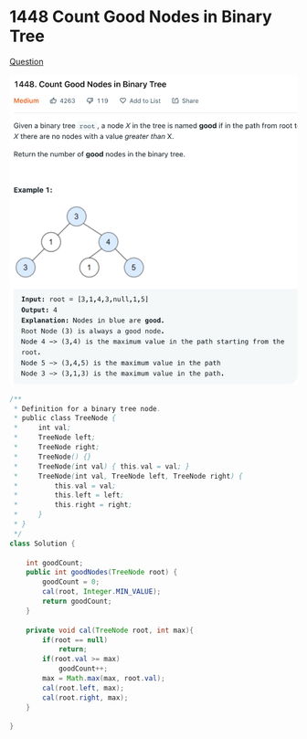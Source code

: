 # 1448 Count Good Nodes in Binary Tree

[Question](https://leetcode.com/problems/count-good-nodes-in-binary-tree/)

![](<../.gitbook/assets/image (1) (4).png>)

```java
/**
 * Definition for a binary tree node.
 * public class TreeNode {
 *     int val;
 *     TreeNode left;
 *     TreeNode right;
 *     TreeNode() {}
 *     TreeNode(int val) { this.val = val; }
 *     TreeNode(int val, TreeNode left, TreeNode right) {
 *         this.val = val;
 *         this.left = left;
 *         this.right = right;
 *     }
 * }
 */
class Solution {

    int goodCount;
    public int goodNodes(TreeNode root) {
        goodCount = 0;
        cal(root, Integer.MIN_VALUE);
        return goodCount;
    }
    
    private void cal(TreeNode root, int max){
        if(root == null) 
            return;
        if(root.val >= max) 
            goodCount++;
        max = Math.max(max, root.val);
        cal(root.left, max);
        cal(root.right, max);
    }
    
}
```
